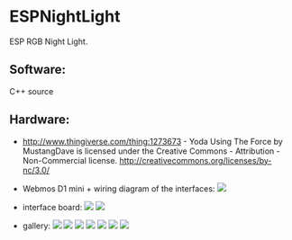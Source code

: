 ESPNightLight
===============

ESP RGB Night Light.

Software:
---------

C++ source



Hardware:
---------

* http://www.thingiverse.com/thing:1273673 - Yoda Using The Force by MustangDave is licensed under the Creative Commons - Attribution - Non-Commercial license.
http://creativecommons.org/licenses/by-nc/3.0/

* Webmos D1 mini + wiring diagram of the interfaces:
 ![](doc/images/schema.png)

* interface board:
 ![](doc/images/board.jpg) ![](doc/images/esp.jpg)

* gallery:
 ![](doc/images/0.jgp) ![](doc/images/1.jpg) ![](doc/images/2.jpg) ![](doc/images/3.jpg) ![](doc/images/4.jpg) ![](doc/images/5.jpg) ![](doc/images/6.jpg)

